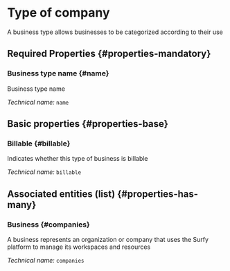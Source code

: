 # Type of company
<!--- THIS FILE IS GENERATED PLEASE DO NOT EDIT IT DIRECTLY --->

A business type allows businesses to be categorized according to their use

<OH code="companyType"/>




## Required Properties {#properties-mandatory}
    
### Business type name {#name}

Business type name

*Technical name:* ```name```
<PH code="companyType:name"/>

    


## Basic properties {#properties-base}
    
### Billable {#billable}

Indicates whether this type of business is billable

*Technical name:* ```billable```
<PH code="companyType:billable"/>

    



## Associated entities (list) {#properties-has-many}

### Business {#companies}

A business represents an organization or company that uses the Surfy platform to manage its workspaces and resources

*Technical name:* ```companies```
<PH code="companyType:companies"/>




